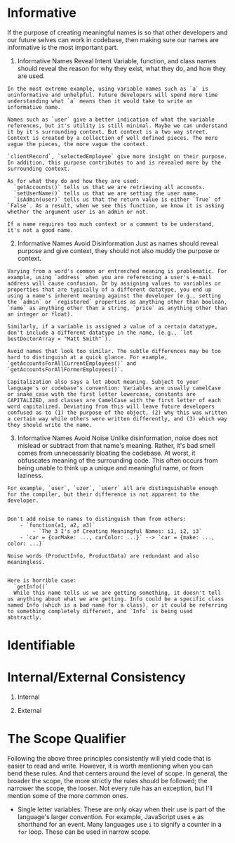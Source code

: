

# Informative
  If the purpose of creating meaningful names is so that other developers and our future selves can work in codebase, then making sure our names are informative is the most important part.

  1. Informative Names Reveal Intent
    Variable, function, and class names should reveal the reason for why they exist, what they do, and how they are used.

    In the most extreme example, using variable names such as `a` is uninformative and unhelpful. Future developers will spend more time understanding what `a` means than it would take to write an informative name.

    Names such as `user` give a better indication of what the variable references, but it's utility is still minimal. Maybe we can understand it by it's surrounding context. But context is a two way street. Context is created by a collection of well defined pieces. The more vague the pieces, the more vague the context.

    `clientRecord`, `selectedEmployee` give more insight on their purpose. In addition, this purpose contributes to and is revealed more by the surrounding context.

    As for what they do and how they are used:
      `getAccounts()` tells us that we are retrieving all accounts.
      `setUserName()` tells us that we are setting the user name.
      `isAdmin(user)` tells us that the return value is either `True` of `False`. As a result, when we see this function, we know it is asking whether the argument user is an admin or not.

    If a name requires too much context or a comment to be understand, it's not a good name.

  2. Informative Names Avoid Disinformation
    Just as names should reveal purpose and give context, they should not also muddy the purpose or context.

    Varying from a word's common or entrenched meaning is problematic. For example, using `address` when you are referencing a user's e-mail address will cause confusion. Or by assigning values to variables or properties that are typically of a different datatype, you end up using a name's inherent meaning against the developer (e.g., setting the `admin` or `registered` properties as anything other than boolean, `name` as anything other than a string, `price` as anything other than an integer or float).

    Similarly, if a variable is assigned a value of a certain datatype, don't include a different datatype in the name, (e.g., `let bestDoctorArray = "Matt Smith"`).

    Avoid names that look too similar. The subtle differences may be too hard to distinguish at a quick glance. For example, `getAccountsForAllCurrentEmployees()` and `getAccountsForAllFormerEmployees()`.

    Capitalization also says a lot about meaning. Subject to your language's or codebase's convention: Variables are usually camelCase or snake_case with the first letter lowercase, constants are CAPITALIZED, and classes are CamelCase with the first letter of each word capitalized. Deviating from this will leave future developers confused as to (1) the purpose of the object, (2) why this was written a certain way while others were written differently, and (3) which way they should write the name.

  3. Informative Names Avoid Noise
    Unlike disinformation, noise does not mislead or subtract from that name's meaning. Rather, it's bad smell comes from unnecessarily bloating the codebase. At worst, it obfuscates meaning of the surrounding code. This often occurs from being unable to think up a unique and meaningful name, or from laziness.

    For example, `user`, `uzer`, `userr` all are distinguishable enough for the compiler, but their difference is not apparent to the developer.


    Don't add noise to names to distinguish them from others:
        - `function(a1, a2, a3)`
            - `The 3 I's of Creating Meaningful Names: i1, i2, i3`
        - `car = {carMake: ..., carColor: ...}` --> `car = {make: ..., color: ...}`

    Noise words (ProductInfo, ProductData) are redundant and also meaningless.


    Here is horrible case:
      `getInfo()`
      While this name tells us we are getting something, it doesn't tell us anything about what we are getting. Info could be a specific class named Info (which is a bad name for a class), or it could be referring to something completely different, and `Info` is being used abstractly.

# Identifiable


# Internal/External Consistency

  1. Internal


  2. External



# The Scope Qualifier
  Following the above three principles consistently will yield code that is easier to read and write. However, it is worth mentioning when you can bend these rules. And that centers around the level of scope. In general, the broader the scope, the more strictly the rules should be followed; the narrower the scope, the looser. Not every rule has an exception, but I'll mention some of the more common ones.

  - Single letter variables: These are only okay when their use is part of the language's larger convention. For example, JavaScript uses `e` as shorthand for an event. Many languages use `i` to signify a counter in a `for` loop. These can be used in narrow scope.
